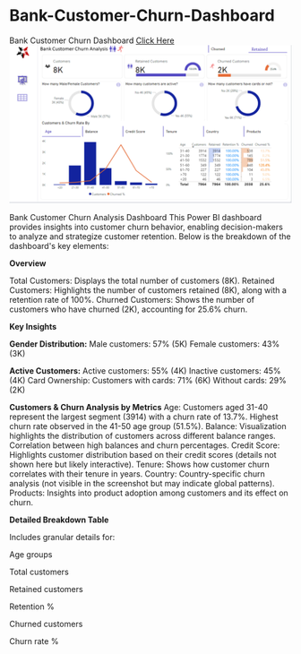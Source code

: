 # Bank-Customer-Churn-Dashboard
Bank Customer Churn Dashboard [Click Here](https://app.powerbi.com/links/wljG3H8eAD?ctid=8aae2104-d553-40b7-887f-3b70446f7987&pbi_source=linkShare)
![Dashboard](https://github.com/Monica008/Bank-Customer-Churn-Dashboard/blob/main/Screenshot%202025-01-26%20100031.png)

Bank Customer Churn Analysis Dashboard
This Power BI dashboard provides insights into customer churn behavior, enabling decision-makers to analyze and strategize customer retention. Below is the breakdown of the dashboard's key elements:

**Overview**

Total Customers: Displays the total number of customers (8K).
Retained Customers: Highlights the number of customers retained (8K), along with a retention rate of 100%.
Churned Customers: Shows the number of customers who have churned (2K), accounting for 25.6% churn.

**Key Insights**

**Gender Distribution:**
Male customers: 57% (5K)
Female customers: 43% (3K)

**Active Customers:**
Active customers: 55% (4K)
Inactive customers: 45% (4K)
Card Ownership: Customers with cards: 71% (6K)
Without cards: 29% (2K)

**Customers & Churn Analysis by Metrics**
Age: Customers aged 31-40 represent the largest segment (3914) with a churn rate of 13.7%.
Highest churn rate observed in the 41-50 age group (51.5%).
Balance: Visualization highlights the distribution of customers across different balance ranges.
Correlation between high balances and churn percentages.
Credit Score: Highlights customer distribution based on their credit scores (details not shown here but likely interactive).
Tenure: Shows how customer churn correlates with their tenure in years.
Country: Country-specific churn analysis (not visible in the screenshot but may indicate global patterns).
Products: Insights into product adoption among customers and its effect on churn.

**Detailed Breakdown Table**

Includes granular details for:

Age groups

Total customers

Retained customers

Retention %

Churned customers

Churn rate %

